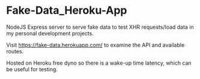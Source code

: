 # Fake-Data_Heroku-App

NodeJS Express server to serve fake data to test XHR requests/load data in my personal development projects.

Visit https://fake-data.herokuapp.com/ to examine the API and available routes.

Hosted on Heroku free dyno so there is a wake-up time latency, which can be useful for testing.
